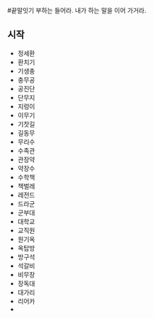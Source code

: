 #끝말잇기
부하는 들어라. 내가 하는 말을 이어 가거라.

## 시작
 - 정세환
 - 환치기
 - 기생충
 - 충무공
 - 공진단
 - 단무지
 - 지렁이
 - 이무기
 - 기찻길
 - 길동무
 - 무리수
 - 수족관
 - 관장약
 - 약장수 
 - 수학책
 - 책벌레
 - 레전드
 - 드라군
 - 군부대
 - 대학교 
 - 교직원
 - 원기옥 
 - 옥탑방
 - 방구석 
 - 석갈비
 - 비무장 
 - 장독대
 - 대가리 
 - 리어카
 - 